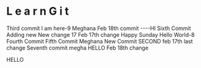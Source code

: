 #   L e a r n G i t 
Third commit
I am here-9
Meghana Feb 18th commit
----HI
Sixth Commit 
Adding new
New change 17
Feb 17th change
Happy Sunday
Hello World-8
Fourth Commit
Fifth Commit
Meghana New Commit
SECOND
feb 17th last change
Seventh commit megha
HELLO
Feb 18th change


HELLO

 
